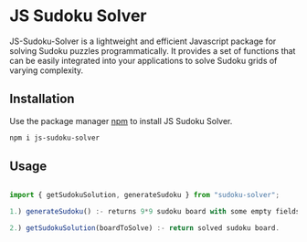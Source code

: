 # JS Sudoku Solver

JS-Sudoku-Solver is a lightweight and efficient Javascript package for solving Sudoku puzzles programmatically. It provides a set of functions that can be easily integrated into your applications to solve Sudoku grids of varying complexity.

## Installation

Use the package manager [npm](https://www.npmjs.com/package/js-sudoku-solver) to install JS Sudoku Solver.

```bash
npm i js-sudoku-solver
```

## Usage

```javascript

import { getSudokuSolution, generateSudoku } from "sudoku-solver";

1.) generateSudoku() :- returns 9*9 sudoku board with some empty fields to solve.

2.) getSudokuSolution(boardToSolve) :- return solved sudoku board. 

```